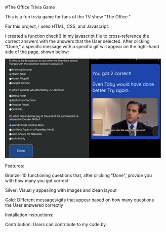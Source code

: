 #The Office Trivia Game

This is a fun trivia game for fans of the TV show "The Office."

For this project, I used HTML, CSS, and Javascript.

I created a function check() in my javascript file to cross-reference the correct answers with the answers that the User selected. After clicking "Done," a specific message with a specific gif will appear on the right-hand side of the page, shown below:

![alt text](img/briefexample.png)

Features:

Bronze: 10 functioning questions that, after clicking "Done", provide you with how many you got correct

Silver: Visually appealing with images and clean layout

Gold: Different messages/gifs that appear based on how many questions the User answered correctly

Installation instructions:

Contribution: Users can contribute to my code by 



